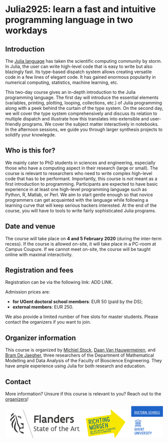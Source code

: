 # Julia2925: learn a fast and intuitive programming language in two workdays

## Introduction
The [Julia language](https://julialang.org/) has taken the scientific computing community by storm. In Julia, the user can write high-level code that is easy to write but also blazingly fast. Its type-based dispatch system allows creating versatile code in a few lines of elegant code. It has gained enormous popularity in numerical computing, statistics, machine learning, etc.

This two-day course gives an in-depth introduction to the Julia programming language. The first day will introduce the essential elements (variables, printing, plotting, looping, collections, etc.) of Julia programming along with a peek behind the curtain of the type system. On the second day, we will cover the type system comprehensively and discuss its relation to multiple dispatch and illustrate how this translates into extensible and user-friendly programs. We cover the subject matter interactively in notebooks. In the afternoon sessions, we guide you through larger synthesis projects to solidify your knowlegde.

## Who is this for?
We mainly cater to PhD students in sciences and engineering, especially those who have a computing aspect in their research (large or small). The course is relevant to researchers who need to write complex high-level code that has to be performant. Importantly, this course is *not* meant as a first introduction to programming. Participants are expected to have basic experience in at least one high-level programming language such as Python, R, Matlab, or Perl. We aim to start gentle enough so that novice programmers can get acquainted with the language while following a learning curve that will keep serious hackers interested. At the end of the course, you will have to tools to write fairly sophisticated Julia programs.

## Date and venue
The course will take place on **4 and 5 February 2020** (during the inter-term recess). If the course is allowed on-site, it will take place in a PC-room at Campus Coupure. If we cannot meet on-site, the course will be taught online with maximal interactivity.

## Registration and fees
Registration can be via the following link: ADD LINK.

Admission prices are:
- **for UGent doctoral school members**: EUR 50 (paid by the DS);
- **external members**: EUR 250.

We also provide a limited number of free slots for master students. Please contact the organizers if you want to join.

## Organizer information
This course is organized by [Michiel Stock](https://github.com/MichielStock/), [Daan Van Hauwermeiren](https://github.com/DaanVanHauwermeiren), and [Bram De Jaegher](https://github.com/Beramos), three researchers of the Department of Mathematical Modelling and Data Analysis of the Faculty of Bioscience Engineering. They have ample experience using Julia for both research and education.  

## Contact
More information? Unsure if this course is relevant to you? Reach out to the [organizers](michiel.stock@ugent.be)!

<img src="img/logo_flanders+richtingmorgen.png" width="79%"> 
<img src="img/doctoralschoolsprofiel_hq_rgb_web.png" width="20%"> 



